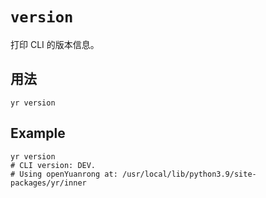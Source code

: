 # `version`

打印 CLI 的版本信息。

## 用法

```shell
yr version
```

## Example

```shell
yr version
# CLI version: DEV.
# Using openYuanrong at: /usr/local/lib/python3.9/site-packages/yr/inner
```
